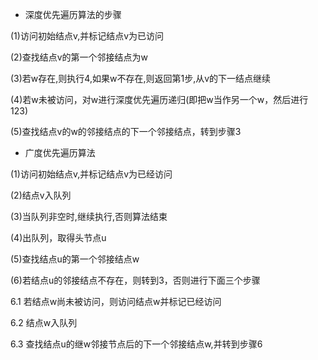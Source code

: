 - 深度优先遍历算法的步骤
 
 (1)访问初始结点v,并标记结点v为已访问
 
 (2)查找结点v的第一个邻接结点为w
 
 (3)若w存在,则执行4,如果w不存在,则返回第1步,从v的下一结点继续
 
 (4)若w未被访问，对w进行深度优先遍历递归(即把w当作另一个w，然后进行123)
 
 (5)查找结点v的w的邻接结点的下一个邻接结点，转到步骤3
 
 - 广度优先遍历算法
 
 
 (1)访问初始结点v,并标记结点v为已经访问
 
 (2)结点v入队列
 
 (3)当队列非空时,继续执行,否则算法结束
 
 (4)出队列，取得头节点u
 
 (5)查找结点u的第一个邻接结点w
 
 (6)若结点u的邻接结点不存在，则转到3，否则进行下面三个步骤
 
 6.1 若结点w尚未被访问，则访问结点w并标记已经访问
 
 6.2 结点w入队列
 
 6.3 查找结点u的继w邻接节点后的下一个邻接结点w,并转到步骤6